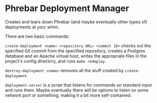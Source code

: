 # Phrebar Deployment Manager

Creates and tears down Phrebar (and maybe eventually other types of)
deployments at your whim.

There are two basic commands:

```create-deployment <name> <repository URL> <commit ID>``` checks out
the specified Git commit from the specified repository, creates a
Postgres database and an Apache virtual host, writes the appropriate
files in the project's config directory, and runs ```make redeploy```.

```destroy-deployment <name>``` removes all the stuff created by
```create-deployment```.

```deployment-server``` is a script that listens for commands on
standard input and runs them.  Maybe eventually there will be options
to listen on some network port or something, making it a bit more
self-contained.
